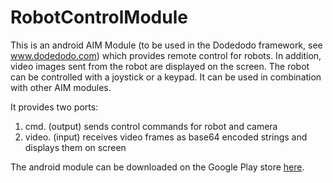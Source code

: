 # RobotControlModule

This is an android AIM Module (to be used in the Dodedodo framework, see www.dodedodo.com) which provides remote control for robots. In addition, video images sent from the robot are displayed on the screen. The robot can be controlled with a joystick or a keypad. It can be used in combination with other AIM modules.

It provides two ports:

1. cmd. (output) sends control commands for robot and camera
2. video. (input) receives video frames as base64 encoded strings and displays them on screen

The android module can be downloaded on the Google Play store [here]().
